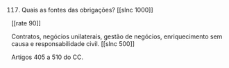 117. Quais as fontes das obrigações?
[[slnc 1000]]

[[rate 90]]

Contratos, negócios unilaterais, gestão de negócios, enriquecimento sem causa e responsabilidade civil.
[[slnc 500]]

 Artigos 405 a 510 do CC.
